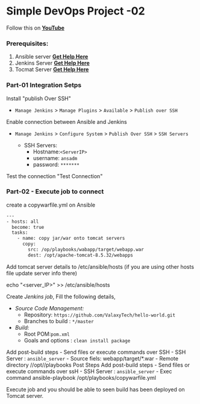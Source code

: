 # Simple DevOps Project -02

Follow this on **[YouTube](https://www.youtube.com/watch?v=nE4b9mW2ym0)**

### Prerequisites:
1. Ansible server **[Get Help Here](https://www.youtube.com/watch?v=79xFyOc_eEY)**
2. Jenkins Server **[Get Help Here](https://www.youtube.com/watch?v=M32O4Yv0ANc)**
3. Tocmat Server **[Get Help Here](https://www.youtube.com/watch?v=m21nFreFw8A)**

### Part-01 Integration Setps

Install "publish Over SSH"
 - `Manage Jenkins` > `Manage Plugins` > `Available` > `Publish over SSH` 

Enable connection between Ansible and Jenkins

- `Manage Jenkins` > `Configure System` > `Publish Over SSH` > `SSH Servers` 

	- SSH Servers:
		- Hostname:`<ServerIP>`
		- username: `ansadm`
		- password: `*******`
		
Test the connection "Test Connection"

### Part-02 - Execute job to connect 

create a copywarfile.yml on Ansible 
```sh 
---
- hosts: all 
  become: true
  tasks: 
    - name: copy jar/war onto tomcat servers
	  copy:
	    src: /op/playbooks/wabapp/target/webapp.war
		dest: /opt/apache-tomcat-8.5.32/webapps
```
Add tomcat server details  to /etc/ansible/hosts (if you are using other hosts file update server info there)

echo "<server_IP>" >> /etc/ansible/hosts

Create *Jenkins job*, Fill the following details,
   - *Source Code Management:*
      - Repository: `https://github.com/ValaxyTech/hello-world.git`
      - Branches to build : `*/master`  
   - *Build:*
     - Root POM:`pom.xml`
     - Goals and options : `clean install package`
	 
Add post-build steps 
	- Send files or execute commands over SSH
	    - SSH Server : `ansible_server`
		- Source fiels: webapp/target/*.war
		- Remote directory //opt//playbooks 
Post Steps
Add post-build steps 
	- Send files or execute commands over ssH
	    - SSH Server : `ansible_server`
		- Exec command ansible-playbook /opt/playbooks/copywarfile.yml
		
Execute job and you should be able to seen build has been deployed on Tomcat server. 

		
